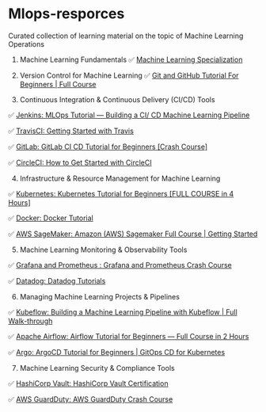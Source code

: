 # Mlops-resporces
Curated collection of learning material on the topic of Machine Learning Operations

1. Machine Learning Fundamentals
✅ [Machine Learning Specialization](https://www.coursera.org/specializations/machine-learning-introduction)

2. Version Control for Machine Learning
✅ [Git and GitHub Tutorial For Beginners | Full Course](https://www.youtube.com/watch?v=3fUbBnN_H2c)

3. Continuous Integration & Continuous Delivery (CI/CD) Tools

✅ [Jenkins: MLOps Tutorial — Building a CI/ CD Machine Learning Pipeline](https://www.youtube.com/watch?v=XoXvX8MyW8M)

✅ [TravisCI: Getting Started with Travis](https://www.youtube.com/playlist?list=PLT7ak8zxhXKjVTn3Lwc2MM4eEDfp811ys)

✅ [GitLab: GitLab CI CD Tutorial for Beginners [Crash Course]](https://www.youtube.com/watch?v=qP8kir2GUgo)

✅ [CircleCI: How to Get Started with CircleCI](https://www.youtube.com/playlist?list=PL9GgS3TcDh8x6tcY7HDq2zmEx0fAtwWsM)

4. Infrastructure & Resource Management for Machine Learning

✅ [Kubernetes: Kubernetes Tutorial for Beginners [FULL COURSE in 4 Hours]](https://www.youtube.com/watch?v=X48VuDVv0do)

✅ [Docker: Docker Tutorial](https://www.docker.com/101-tutorial)

✅ [AWS SageMaker: Amazon (AWS) Sagemaker Full Course | Getting Started](https://www.youtube.com/watch?v=d0HgS9KAc6A)

5. Machine Learning Monitoring & Observability Tools

✅ [Grafana and Prometheus : Grafana and Prometheus Crash Course](https://www.youtube.com/watch?v=hePmCMmekmo)

✅ [Datadog: Datadog Tutorials](https://www.youtube.com/playlist?list=PL0xeHY_ImQVVXHAExfdxLdfufEtZs2Ye2)

6. Managing Machine Learning Projects & Pipelines

✅ [Kubeflow: Building a Machine Learning Pipeline with Kubeflow | Full Walk-through](https://www.youtube.com/watch?v=6wWdNg0GMV4)

✅ [Apache Airflow: Airflow Tutorial for Beginners — Full Course in 2 Hours](https://www.youtube.com/watch?v=K9AnJ9_ZAXE)

✅ [Argo: ArgoCD Tutorial for Beginners | GitOps CD for Kubernetes](https://www.youtube.com/watch?v=MeU5_k9ssrs)


7. Machine Learning Security & Compliance Tools

✅ [HashiCorp Vault: HashiCorp Vault Certification](https://www.youtube.com/playlist?list=PLXb5972EMl4AgsM7FgNUxkv30KZnoCGFJ)

✅ [AWS GuardDuty: AWS GuardDuty Crash Course](https://aws.amazon.com/guardduty/)

